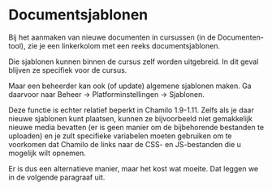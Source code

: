 # Documentsjablonen

Bij het aanmaken van nieuwe documenten in cursussen \(in de Documenten-tool\), zie je een linkerkolom met een reeks documentsjablonen.

Die sjablonen kunnen binnen de cursus zelf worden uitgebreid. In dit geval blijven ze specifiek voor de cursus.

Maar een beheerder kan ook \(of update\) algemene sjablonen maken. Ga daarvoor naar Beheer -> Platforminstellingen -> Sjablonen.

Deze functie is echter relatief beperkt in Chamilo 1.9-1.11. Zelfs als je daar nieuwe sjablonen kunt plaatsen, kunnen ze bijvoorbeeld niet gemakkelijk nieuwe media bevatten \(er is geen manier om de bijbehorende bestanden te uploaden\) en je zult specifieke variabelen moeten gebruiken om te voorkomen dat Chamilo de links naar de CSS- en JS-bestanden die u mogelijk wilt opnemen.

Er is dus een alternatieve manier, maar het kost wat moeite. Dat leggen we in de volgende paragraaf uit.
